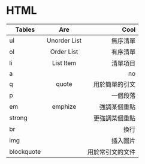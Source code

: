 # HTML


| Tables        | Are           | Cool  |
| ------------- |:-------------:| -----:|
|ul|Unorder List| 無序清單|
|ol|Order List|有序清單|
|li|List Item|清單項目|
|a||no|製作連結|
|q|quote|用於簡單的引文|
|p||一個段落|
|em|emphize|強調某個重點|
|strong||更強調某個重點|
|br||換行|
|img||插入圖片|
|blockquote||用於常引文的文件|


